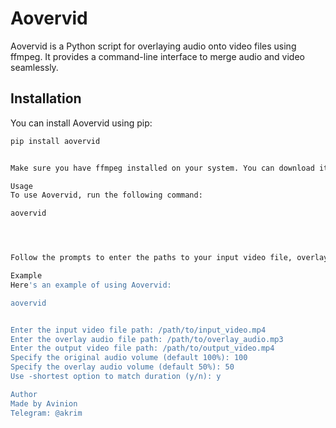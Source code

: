 # Aovervid

Aovervid is a Python script for overlaying audio onto video files using ffmpeg. It provides a command-line interface to merge audio and video seamlessly.

## Installation

You can install Aovervid using pip:

```bash
pip install aovervid


Make sure you have ffmpeg installed on your system. You can download it from ffmpeg.org and follow the installation instructions for your platform.

Usage
To use Aovervid, run the following command:

aovervid




Follow the prompts to enter the paths to your input video file, overlay audio file, and specify the output video file path. You can adjust the volume levels of the original audio and overlay audio, and choose to use the -shortest option to match the duration of the shortest input file.

Example
Here's an example of using Aovervid:

aovervid


Enter the input video file path: /path/to/input_video.mp4
Enter the overlay audio file path: /path/to/overlay_audio.mp3
Enter the output video file path: /path/to/output_video.mp4
Specify the original audio volume (default 100%): 100
Specify the overlay audio volume (default 50%): 50
Use -shortest option to match duration (y/n): y

Author
Made by Avinion
Telegram: @akrim